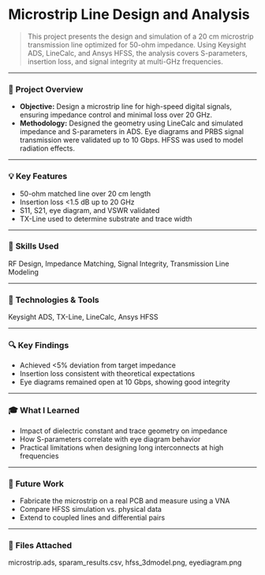 # Microstrip Line Design and Analysis

> This project presents the design and simulation of a 20 cm microstrip transmission line optimized for 50-ohm impedance. Using Keysight ADS, LineCalc, and Ansys HFSS, the analysis covers S-parameters, insertion loss, and signal integrity at multi-GHz frequencies.

---

### 📌 **Project Overview**
- **Objective:** Design a microstrip line for high-speed digital signals, ensuring impedance control and minimal loss over 20 GHz.
- **Methodology:** Designed the geometry using LineCalc and simulated impedance and S-parameters in ADS. Eye diagrams and PRBS signal transmission were validated up to 10 Gbps. HFSS was used to model radiation effects.

---

### 💡 **Key Features**
- 50-ohm matched line over 20 cm length  
- Insertion loss <1.5 dB up to 20 GHz  
- S11, S21, eye diagram, and VSWR validated  
- TX-Line used to determine substrate and trace width  

---

### 🧰 **Skills Used**
RF Design, Impedance Matching, Signal Integrity, Transmission Line Modeling

---

### 🧪 **Technologies & Tools**
Keysight ADS, TX-Line, LineCalc, Ansys HFSS

---

### 🔍 **Key Findings**
- Achieved <5% deviation from target impedance  
- Insertion loss consistent with theoretical expectations  
- Eye diagrams remained open at 10 Gbps, showing good integrity

---

### 🎓 **What I Learned**
- Impact of dielectric constant and trace geometry on impedance  
- How S-parameters correlate with eye diagram behavior  
- Practical limitations when designing long interconnects at high frequencies

---

### 🚀 **Future Work**
- Fabricate the microstrip on a real PCB and measure using a VNA  
- Compare HFSS simulation vs. physical data  
- Extend to coupled lines and differential pairs

---

### 📂 **Files Attached**
microstrip.ads, sparam_results.csv, hfss_3dmodel.png, eyediagram.png
